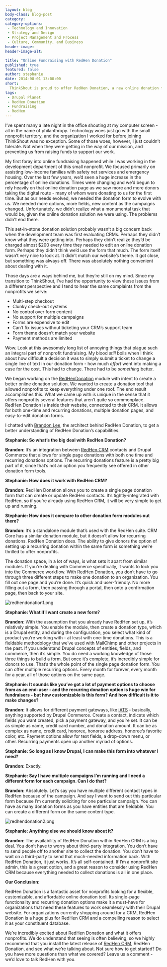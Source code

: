 ```yaml
---
layout: blog
body-class: blog-post
category:
category-options:
 - Technology and Innovation
 - Strategy and Design
 - Project Management and Process
 - Culture, Community, and Business
header-image:
header-image-alt:

title: "Online Fundraising with RedHen Donation"
published: true
featured: false
author: stephanie
date: 2014-08-01 13:00:00
short:
  ThinkShout is proud to offer RedHen Donation, a new online donation form.
tags:
 - Drupal Planet
 - RedHen Donation
 - Fundraising
 - RedHen
---
```


I’ve spent many a late night in the office shouting at my computer screen - all in the name of philanthropy. Technology woes just go with the small nonprofit territory, and the organization I worked for before joining ThinkShout was no exception. Some of those woes, however, I just couldn’t tolerate. Not when they were getting in the way of our mission, and preventing us from raising funds to support our work.

My first foray into online fundraising happened while I was working in the development department of this small nonprofit. We focused primarily on assisting low-income families with safety net services and emergency housing. Over the last few years, we’d seen a huge increase in the percentage of online donations. Times were changing and we’d begun to rely heavily on that online donation page as we saw more and more donors taking the digital route - many of whom were donating to us for the first time. But as our needs evolved, we needed the donation form to evolve with us. We needed more options, more fields, new content as the campaigns changed. Unfortunately, we didn’t realize what a monumental task that would be, given the online donation solution we were using. The problems didn’t end there.

This set-in-stone donation solution probably wasn’t a big concern back when the development team was first evaluating CRMs. Perhaps they didn’t know what they were getting into. Perhaps they didn’t realize they’d be charged almost $200 every time they needed to edit an online donation form. Perhaps they didn’t think we’d use the form that much. The form itself wasn’t very nice to look at. It didn’t match our website’s theme. It got close, but something was always off. There was absolutely nothing convenient about dealing with it.

Those days are a ways behind me, but they’re still on my mind. Since my transition to ThinkShout, I’ve had the opportunity to view these issues from a different perspective and I tend to hear the same complaints from the nonprofits we serve:

* Multi-step checkout
* Clunky check-out systems
* No control over form content
* No support for multiple campaigns
* Forms are expensive to edit
* Can’t fix issues without ticketing your CRM’s support team
* Form theme doesn’t match your website
* Payment methods are limited

Wow. Look at this awesomely long list of annoying things that plague such an integral part of nonprofit fundraising. My blood *still* boils when I think about how difficult a decision it was to simply submit a ticket to change a single line of text in our donation form - how much *effort* went into making a case for the cost. This had to change. There had to be *something* better.

We began working on the [RedHen](https://www.drupal.org/project/redhen_donation)[Donation](https://www.drupal.org/project/redhen_donation) module with intent to create a better online donation solution. We wanted to create a donation tool that allowed nonprofits to keep everything under one roof. The end result accomplishes this. What we came up with is unique in the sense that it offers nonprofits several features that aren’t quite so commonplace. RedHen Donation is inside their website, connected to their CRM. It allows for both one-time and recurring donations, multiple donation pages, and easy-to-edit donation forms.

I chatted with [Brandon Lee](http://thinkshout.com/team/brandon/), the architect behind RedHen Donation, to get a better understanding of RedHen Donation’s capabilities.  

**Stephanie: So what’s the big deal with RedHen Donation?**

**Brandon**: It’s an integration between [RedHen CRM](http://redhencrm.com/) contacts and Drupal Commerce that allows for single page donations with both one time and recurring donations options. The recurring donations feature is a pretty big part of it, since that’s not an option you frequently see offered in other donation form tools.

**Stephanie: How does it work with RedHen CRM?**

**Brandon**: RedHen Donation allows you to create a single page donation form that can create or update RedHen contacts. It’s tightly-integrated with RedHen, so if you’re already using RedHen CRM, it will be very simple to get up and running.

**Stephanie: How does it compare to other donation form modules out there?**

**Brandon**: It’s a standalone module that’s used with the RedHen suite. CRM Core has a similar donation module, but it doesn’t allow for recurring donations. RedHen Donation does. The ability to give donors the option of setting up a recurring donation within the same form is something we’re thrilled to offer nonprofits.

The donation space, in a lot of ways, is what sets it apart from similar modules. If you’re dealing with Commerce specifically, it wants to lock you into the Commerce workflow. With RedHen Donation, you don’t have to go through three different steps to make one donation to an organization. You fill out one page and you’re done. It’s quick and user-friendly. No more filling out a form, then passing through a portal, then onto a confirmation page, then back to your site.

![redhendonation1.png](/assets/images/blog/redhendonation1.png)

**Stephanie: What if I want create a new form?**

**Brandon**: With the assumption that you already have RedHen set up, it’s relatively simple. You enable the module, then create a donation type, which is a Drupal entity, and during the configuration, you select what kind of product you’re working with - at least with one-time donations. This is  a fieldable methodology that we’ve used with MailChimp and other projects in the past. If you understand Drupal concepts of entities, fields, and commerce, then it’s simple. You do need a working knowledge of those three things to build a form. But once it’s complete, it’s incredibly simple for donors to use. That’s the whole point of the single page donation form. You can offer multiple recurring options. Every month for forever, every month for a year, all of those options on the same page. 

**Stephanie: It sounds like you’ve got a lot of payment options to choose from as an end-user - and the recurring donation option is huge win for fundraisers - but how customizable is this form? And how difficult is it to make changes?**

**Brandon**: It allows for different payment gateways, like [iATS](http://home.iatspayments.com/) - basically, anything supported by Drupal Commerce. Create a contact, indicate which fields you want created, pick a payment gateway, and you’re set. It can be as simple as name, credit card number, and donation amount. It can be as complex as name, credit card, honoree, honoree address, honoree’s favorite color, etc. Payment options allow for text fields, a drop-down menu, or other. Recurring payments open up another myriad of options.

**Stephanie: So long as I know Drupal, I can make this form into whatever I need?**

**Brandon**: Exactly.

**Stephanie: Say I have multiple campaigns I’m running and I need a different form for each campaign. Can I do that?**

**Brandon**: Absolutely. Let’s say you have multiple different contact types in RedHen because of the campaign. And say I want to send out this particular form because I’m currently soliciting for one particular campaign. You can have as many donation forms as you have entities that are fieldable. You can create a different form on the same content type.

![redhendonation2.png](/assets/images/blog/redhendonation2.png)

**Stephanie: Anything else we should know about it?**

**Brandon**: The availability of RedHen Donation within RedHen CRM is a big deal. You don’t have to worry about third-party integration. You don’t have to send people off to another site to collect the donation. You don’t have to wait on a third-party to send that much-needed information back. With RedHen Donation, it just works. It’s all self-contained. If I’m a nonprofit site admin, this is a great option, and a great reason to consider using RedHen CRM because everything needed to collect donations is all in one place.

**Our Conclusion:**

RedHen Donation is a fantastic asset for nonprofits looking for a flexible, customizable, and affordable online donation tool. Its single-page functionality and recurring donation options make it a must-have for organizations that need these features to work seamlessly with their Drupal website. For organizations currently shopping around for a CRM, RedHen Donation is a huge plus for RedHen CRM and a compelling reason to select it as your constituent database.

We’re incredibly excited about RedHen Donation and what it offers nonprofits. We do understand that seeing is often believing, so we highly recommend that you install the latest release of [RedHen CRM](https://www.drupal.org/node/2199903), RedHen Donation, and see what we’re talking about. Not sure how to get started? Do you have more questions than what we covered? Leave us a comment - we’d love to talk RedHen with you.

